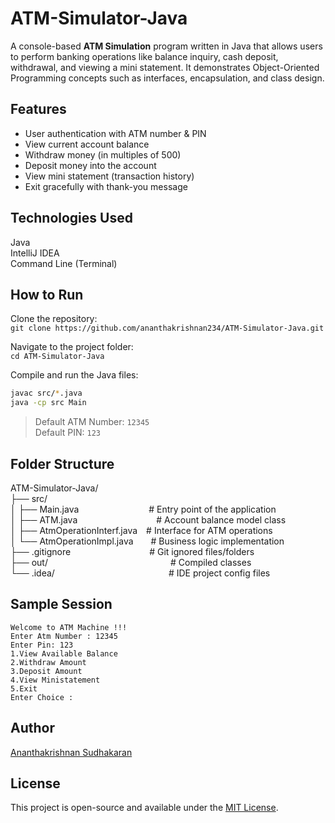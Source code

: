 # ATM-Simulator-Java 

A console-based **ATM Simulation** program written in Java that allows users to perform banking operations like balance inquiry, cash deposit, withdrawal, and viewing a mini statement. It demonstrates Object-Oriented Programming concepts such as interfaces, encapsulation, and class design.

## Features 

- User authentication with ATM number & PIN
- View current account balance
- Withdraw money (in multiples of 500)
- Deposit money into the account
- View mini statement (transaction history)
- Exit gracefully with thank-you message

## Technologies Used 

Java  
IntelliJ IDEA  
Command Line (Terminal)

## How to Run 

Clone the repository:  
`git clone https://github.com/ananthakrishnan234/ATM-Simulator-Java.git`

Navigate to the project folder:  
`cd ATM-Simulator-Java`

Compile and run the Java files:  
```bash
javac src/*.java
java -cp src Main
```

> Default ATM Number: `12345`  
> Default PIN: `123`

## Folder Structure 

ATM-Simulator-Java/  
├── src/  
│   ├── Main.java        # Entry point of the application  
│   ├── ATM.java         # Account balance model class  
│   ├── AtmOperationInterf.java # Interface for ATM operations  
│   └── AtmOperationImpl.java  # Business logic implementation  
├── .gitignore         # Git ignored files/folders  
├── out/              # Compiled classes  
└── .idea/             # IDE project config files

## Sample Session 

```
Welcome to ATM Machine !!!
Enter Atm Number : 12345
Enter Pin: 123
1.View Available Balance
2.Withdraw Amount
3.Deposit Amount
4.View Ministatement
5.Exit
Enter Choice :
```

## Author 

[Ananthakrishnan Sudhakaran](https://github.com/ananthakrishnan234)

## License 

This project is open-source and available under the [MIT License](LICENSE).
